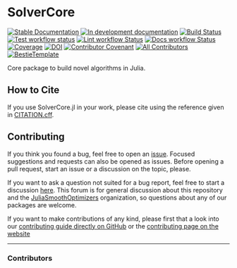 # SolverCore

[![Stable Documentation](https://img.shields.io/badge/docs-stable-blue.svg)](https://JuliaSmoothOptimizers.github.io/SolverCore.jl/stable)
[![In development documentation](https://img.shields.io/badge/docs-dev-blue.svg)](https://JuliaSmoothOptimizers.github.io/SolverCore.jl/dev)
[![Build Status](https://github.com/JuliaSmoothOptimizers/SolverCore.jl/workflows/Test/badge.svg)](https://github.com/JuliaSmoothOptimizers/SolverCore.jl/actions)
[![Test workflow status](https://github.com/JuliaSmoothOptimizers/SolverCore.jl/actions/workflows/Test.yml/badge.svg?branch=main)](https://github.com/JuliaSmoothOptimizers/SolverCore.jl/actions/workflows/Test.yml?query=branch%3Amain)
[![Lint workflow Status](https://github.com/JuliaSmoothOptimizers/SolverCore.jl/actions/workflows/Lint.yml/badge.svg?branch=main)](https://github.com/JuliaSmoothOptimizers/SolverCore.jl/actions/workflows/Lint.yml?query=branch%3Amain)
[![Docs workflow Status](https://github.com/JuliaSmoothOptimizers/SolverCore.jl/actions/workflows/Docs.yml/badge.svg?branch=main)](https://github.com/JuliaSmoothOptimizers/SolverCore.jl/actions/workflows/Docs.yml?query=branch%3Amain)
[![Coverage](https://codecov.io/gh/JuliaSmoothOptimizers/SolverCore.jl/branch/main/graph/badge.svg)](https://codecov.io/gh/JuliaSmoothOptimizers/SolverCore.jl)
[![DOI](https://zenodo.org/badge/DOI/10.5281/zenodo.4758376.svg)](https://doi.org/10.5281/zenodo.4758376)
[![Contributor Covenant](https://img.shields.io/badge/Contributor%20Covenant-2.1-4baaaa.svg)](CODE_OF_CONDUCT.md)
[![All Contributors](https://img.shields.io/github/all-contributors/JuliaSmoothOptimizers/SolverCore.jl?labelColor=5e1ec7&color=c0ffee&style=flat-square)](#contributors)
[![BestieTemplate](https://img.shields.io/endpoint?url=https://raw.githubusercontent.com/JuliaBesties/BestieTemplate.jl/main/docs/src/assets/badge.json)](https://github.com/JuliaBesties/BestieTemplate.jl)

Core package to build novel algorithms in Julia.

## How to Cite

If you use SolverCore.jl in your work, please cite using the reference given in [CITATION.cff](https://github.com/JuliaSmoothOptimizers/SolverCore.jl/blob/main/CITATION.cff).

## Contributing

If you think you found a bug, feel free to open an [issue](https://github.com/JuliaSmoothOptimizers/SolverCore.jl/issues).
Focused suggestions and requests can also be opened as issues. Before opening a pull request, start an issue or a discussion on the topic, please.

If you want to ask a question not suited for a bug report, feel free to start a discussion [here](https://github.com/JuliaSmoothOptimizers/Organization/discussions). This forum is for general discussion about this repository and the [JuliaSmoothOptimizers](https://github.com/JuliaSmoothOptimizers) organization, so questions about any of our packages are welcome.

If you want to make contributions of any kind, please first that a look into our [contributing guide directly on GitHub](docs/src/90-contributing.md) or the [contributing page on the website](https://JuliaSmoothOptimizers.github.io/SolverCore.jl/dev/90-contributing/)

---

### Contributors

<!-- ALL-CONTRIBUTORS-LIST:START - Do not remove or modify this section -->
<!-- prettier-ignore-start -->
<!-- markdownlint-disable -->

<!-- markdownlint-restore -->
<!-- prettier-ignore-end -->

<!-- ALL-CONTRIBUTORS-LIST:END -->
